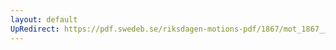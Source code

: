 ```yaml
---
layout: default
UpRedirect: https://pdf.swedeb.se/riksdagen-motions-pdf/1867/mot_1867__ak__00210/mot_1867__ak__00210_003.pdf
---
```

